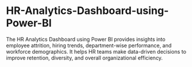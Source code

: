 # HR-Analytics-Dashboard-using-Power-BI
The HR Analytics Dashboard using Power BI provides insights into employee attrition, hiring trends, department-wise performance, and workforce demographics. It helps HR teams make data-driven decisions to improve retention, diversity, and overall organizational efficiency.
